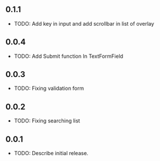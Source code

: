 ## 0.1.1
* TODO: Add key in input and add scrollbar in list of overlay

## 0.0.4
* TODO: Add Submit function In TextFormField

## 0.0.3
* TODO: Fixing validation form

## 0.0.2
* TODO: Fixing searching list

## 0.0.1
* TODO: Describe initial release.